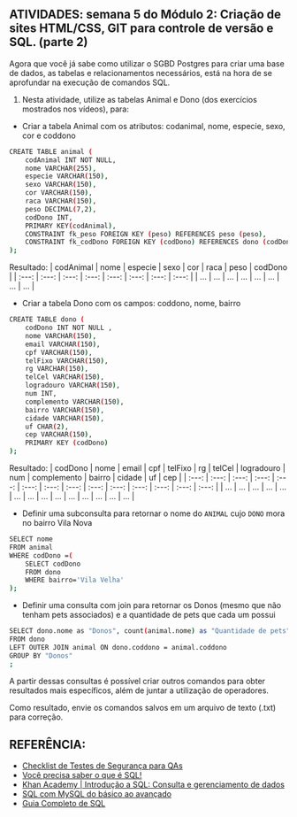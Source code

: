 ## ATIVIDADES: semana 5 do Módulo 2: Criação de sites HTML/CSS, GIT para controle de versão e SQL. (parte 2)

Agora que você já sabe como utilizar o SGBD Postgres para criar uma base de dados, as tabelas e relacionamentos necessários, está na hora de se aprofundar na execução de comandos SQL.

1. Nesta atividade, utilize as tabelas Animal e Dono (dos exercícios mostrados nos vídeos), para:

- Criar a tabela Animal com os atributos: codanimal, nome, especie, sexo, cor e coddono
```bash
CREATE TABLE animal (
	codAnimal INT NOT NULL,
	nome VARCHAR(255),
	especie VARCHAR(150),
	sexo VARCHAR(150),
	cor VARCHAR(150),
	raca VARCHAR(150),
	peso DECIMAL(7,2),
	codDono INT, 
	PRIMARY KEY(codAnimal),
	CONSTRAINT fk_peso FOREIGN KEY (peso) REFERENCES peso (peso),
	CONSTRAINT fk_codDono FOREIGN KEY (codDono) REFERENCES dono (codDono)
);
```
Resultado:
| codAnimal | nome | especie | sexo | cor | raca | peso | codDono |
| :---: | :---: | :---: | :---: | :---: | :---: | :---: | :---: |
| ... | ... | ... | ... | ... | ... | ... | ... |

- Criar a tabela Dono com os campos: coddono, nome, bairro
```bash
CREATE TABLE dono (
	codDono INT NOT NULL ,
	nome VARCHAR(150),
	email VARCHAR(150),
	cpf VARCHAR(150),
	telFixo VARCHAR(150),
	rg VARCHAR(150),
	telCel VARCHAR(150),
	logradouro VARCHAR(150),
	num INT,
	complemento VARCHAR(150),
	bairro VARCHAR(150),
	cidade VARCHAR(150),
	uf CHAR(2),
	cep VARCHAR(150),
	PRIMARY KEY (codDono)
);
```
Resultado:
| codDono | nome | email | cpf | telFixo | rg | telCel | logradouro | num | complemento | bairro | cidade | uf | cep |
| :---: | :---: | :---: | :---: | :---: | :---: | :---: | :---: | :---: | :---: | :---: | :---: | :---: | :---: |
| ... | ... | ... | ... | ... | ... | ... | ... | ... | ... | ... | ... | ... | ... |

- Definir uma subconsulta para retornar o nome do `ANIMAL` cujo `DONO` mora no bairro Vila Nova
```bash
SELECT nome 
FROM animal 
WHERE codDono =(
	SELECT codDono 
	FROM dono 
	WHERE bairro='Vila Velha'
);
```
- Definir uma consulta com join para retornar os Donos (mesmo que não tenham pets associados) e a quantidade de pets que cada um possui
```bash
SELECT dono.nome as "Donos", count(animal.nome) as "Quantidade de pets" 
FROM dono 
LEFT OUTER JOIN animal ON dono.coddono = animal.coddono 
GROUP BY "Donos"
;
```

A partir dessas consultas é possível criar outros comandos para obter resultados mais específicos, além de juntar a utilização de operadores.

Como resultado, envie os comandos salvos em um arquivo de texto (.txt) para correção.


## REFERÊNCIA:

 - [Checklist de Testes de Segurança para QAs](https://medium.com/cwi-software/checklist-de-testes-de-seguran%C3%A7a-para-qas-fef900b798b6)
 - [Você precisa saber o que é SQL!](https://carreirasorbia.medium.com/voc%C3%AA-precisa-saber-o-que-%C3%A9-sql-79322fa71195)
 - [Khan Academy | Introdução a SQL: Consulta e gerenciamento de dados](https://pt.khanacademy.org/computing/computer-programming/sql)
 - [SQL com MySQL do básico ao avançado](https://medium.com/@viniciussantana_80882/sql-com-mysql-do-b%C3%A1sico-ao-avan%C3%A7ado-a1438b9ff662)
  - [Guia Completo de SQL](https://www.devmedia.com.br/guia/guia-completo-de-sql/38314)
